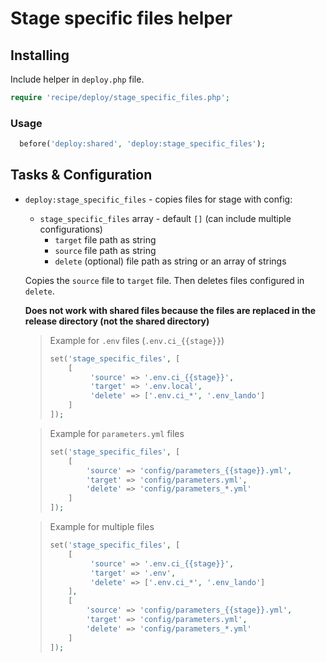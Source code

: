# Stage specific files helper

## Installing

Include helper in `deploy.php` file.

```php
require 'recipe/deploy/stage_specific_files.php';
```

### Usage

```php
  before('deploy:shared', 'deploy:stage_specific_files');
```


## Tasks & Configuration

* `deploy:stage_specific_files` - copies files for stage with config:

    * `stage_specific_files` array - default `[]` (can include multiple configurations)
        * `target` file path as string
        * `source` file path as string
        * `delete` (optional) file path as string or an array of strings

   Copies the `source` file to `target` file. Then deletes files configured in `delete`.

   __Does not work with shared files because the files are replaced in the release directory (not the shared directory)__

  > Example for `.env` files (`.env.ci_{{stage}}`)
  > ```php
  > set('stage_specific_files', [
  >     [
  >          'source' => '.env.ci_{{stage}}',
  >          'target' => '.env.local',
  >          'delete' => ['.env.ci_*', '.env_lando']
  >     ]
  > ]);
  > ```

  > Example for `parameters.yml` files
  > ```php
  > set('stage_specific_files', [
  >     [
  >         'source' => 'config/parameters_{{stage}}.yml',
  >         'target' => 'config/parameters.yml',
  >         'delete' => 'config/parameters_*.yml'
  >     ]
  > ]);
  > ```

  > Example for multiple files
  > ```php
  > set('stage_specific_files', [
  >     [
  >          'source' => '.env.ci_{{stage}}',
  >          'target' => '.env',
  >          'delete' => ['.env.ci_*', '.env_lando']
  >     ],
  >     [
  >         'source' => 'config/parameters_{{stage}}.yml',
  >         'target' => 'config/parameters.yml',
  >         'delete' => 'config/parameters_*.yml'
  >     ]
  > ]);
  > ```
